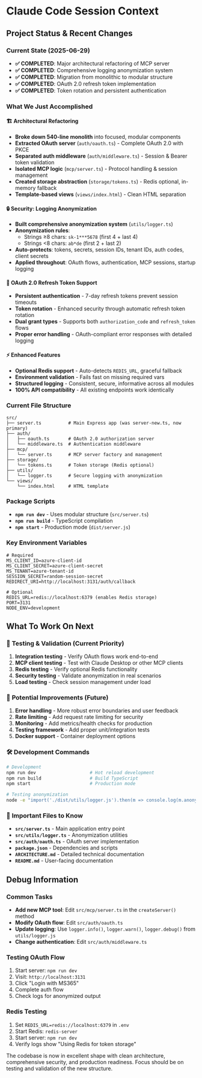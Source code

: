 # Claude Code Session Context

## Project Status & Recent Changes

### Current State (2025-06-29)
- **✅ COMPLETED**: Major architectural refactoring of MCP server
- **✅ COMPLETED**: Comprehensive logging anonymization system
- **✅ COMPLETED**: Migration from monolithic to modular structure
- **✅ COMPLETED**: OAuth 2.0 refresh token implementation
- **✅ COMPLETED**: Token rotation and persistent authentication

### What We Just Accomplished

#### 🏗️ **Architectural Refactoring**
- **Broke down 540-line monolith** into focused, modular components
- **Extracted OAuth server** (`auth/oauth.ts`) - Complete OAuth 2.0 with PKCE
- **Separated auth middleware** (`auth/middleware.ts`) - Session & Bearer token validation  
- **Isolated MCP logic** (`mcp/server.ts`) - Protocol handling & session management
- **Created storage abstraction** (`storage/tokens.ts`) - Redis optional, in-memory fallback
- **Template-based views** (`views/index.html`) - Clean HTML separation

#### 🔒 **Security: Logging Anonymization** 
- **Built comprehensive anonymization system** (`utils/logger.ts`)
- **Anonymization rules**: 
  - Strings ≥8 chars: `sk-1***5678` (first 4 + last 4)
  - Strings <8 chars: `ab*de` (first 2 + last 2)
- **Auto-protects**: tokens, secrets, session IDs, tenant IDs, auth codes, client secrets
- **Applied throughout**: OAuth flows, authentication, MCP sessions, startup logging

#### 🔄 **OAuth 2.0 Refresh Token Support**
- **Persistent authentication** - 7-day refresh tokens prevent session timeouts
- **Token rotation** - Enhanced security through automatic refresh token rotation
- **Dual grant types** - Supports both `authorization_code` and `refresh_token` flows
- **Proper error handling** - OAuth-compliant error responses with detailed logging

#### ⚡ **Enhanced Features**
- **Optional Redis support** - Auto-detects `REDIS_URL`, graceful fallback
- **Environment validation** - Fails fast on missing required vars
- **Structured logging** - Consistent, secure, informative across all modules
- **100% API compatibility** - All existing endpoints work identically

### Current File Structure
```
src/
├── server.ts          # Main Express app (was server-new.ts, now primary)
├── auth/
│   ├── oauth.ts       # OAuth 2.0 authorization server
│   └── middleware.ts  # Authentication middleware  
├── mcp/
│   └── server.ts      # MCP server factory and management
├── storage/
│   └── tokens.ts      # Token storage (Redis optional)
├── utils/
│   └── logger.ts      # Secure logging with anonymization
└── views/
    └── index.html     # HTML template
```

### Package Scripts
- **`npm run dev`** - Uses modular structure (`src/server.ts`)
- **`npm run build`** - TypeScript compilation
- **`npm start`** - Production mode (`dist/server.js`)

### Key Environment Variables
```env
# Required
MS_CLIENT_ID=azure-client-id
MS_CLIENT_SECRET=azure-client-secret
MS_TENANT=azure-tenant-id
SESSION_SECRET=random-session-secret
REDIRECT_URI=http://localhost:3131/auth/callback

# Optional
REDIS_URL=redis://localhost:6379 (enables Redis storage)
PORT=3131
NODE_ENV=development
```

## What To Work On Next

### 🧪 **Testing & Validation** (Current Priority)
1. **Integration testing** - Verify OAuth flows work end-to-end
2. **MCP client testing** - Test with Claude Desktop or other MCP clients
3. **Redis testing** - Verify optional Redis functionality
4. **Security testing** - Validate anonymization in real scenarios
5. **Load testing** - Check session management under load

### 🚀 **Potential Improvements** (Future)
1. **Error handling** - More robust error boundaries and user feedback
2. **Rate limiting** - Add request rate limiting for security
3. **Monitoring** - Add metrics/health checks for production
4. **Testing framework** - Add proper unit/integration tests
5. **Docker support** - Container deployment options

### 🛠️ **Development Commands**
```bash
# Development
npm run dev                    # Hot reload development
npm run build                  # Build TypeScript
npm start                      # Production mode

# Testing anonymization
node -e "import('./dist/utils/logger.js').then(m => console.log(m.anonymizeKey('sk-1234567890abcdef')))"
```

### 📁 **Important Files to Know**
- **`src/server.ts`** - Main application entry point
- **`src/utils/logger.ts`** - Anonymization utilities
- **`src/auth/oauth.ts`** - OAuth server implementation  
- **`package.json`** - Dependencies and scripts
- **`ARCHITECTURE.md`** - Detailed technical documentation
- **`README.md`** - User-facing documentation

## Debug Information

### Common Tasks
- **Add new MCP tool**: Edit `src/mcp/server.ts` in the `createServer()` method
- **Modify OAuth flow**: Edit `src/auth/oauth.ts`
- **Update logging**: Use `logger.info()`, `logger.warn()`, `logger.debug()` from `utils/logger.js`
- **Change authentication**: Edit `src/auth/middleware.ts`

### Testing OAuth Flow
1. Start server: `npm run dev`
2. Visit: `http://localhost:3131`
3. Click "Login with MS365"
4. Complete auth flow
5. Check logs for anonymized output

### Redis Testing
1. Set `REDIS_URL=redis://localhost:6379` in `.env`
2. Start Redis: `redis-server`
3. Start server: `npm run dev`
4. Verify logs show "Using Redis for token storage"

The codebase is now in excellent shape with clean architecture, comprehensive security, and production readiness. Focus should be on testing and validation of the new structure.